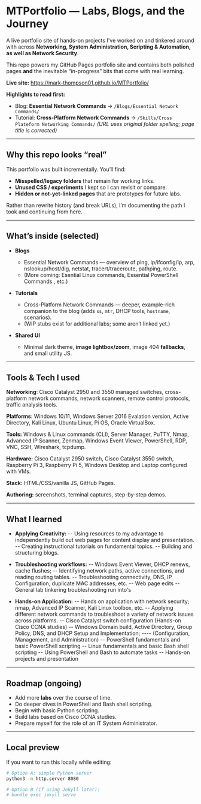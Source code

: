 # MTPortfolio — Labs, Blogs, and the Journey

A live portfolio site of hands-on projects I've worked on and tinkered around with across **Networking, System Administration, Scripting & Automation, as well as Network Security**.  

This repo powers my GitHub Pages portfolio site and contains both polished pages **and** the inevitable “in-progress” bits that come with real learning.

**Live site:** https://mark-thompson01.github.io/MTPortfolio/  

**Highlights to read first:**  
- Blog: **Essential Network Commands** → `/Blogs/Essential Network Commands/`  
- Tutorial: **Cross-Platform Network Commands** → `/Skills/Cross Plateform Networking Commands/` _(URL uses original folder spelling; page title is corrected)_

---

## Why this repo looks “real”
This portfolio was built incrementally. You’ll find:
- **Misspelled/legacy folders** that remain for working links.
- **Unused CSS / experiments** I kept so I can revisit or compare.
- **Hidden or not-yet-linked pages** that are prototypes for future labs.

Rather than rewrite history (and break URLs), I’m documenting the path I took and continuing from here.

---

## What’s inside (selected)
- **Blogs**
  - Essential Network Commands — overview of ping, ip/ifconfig/ip, arp, nslookup/host/dig, netstat, tracert/traceroute, pathping, route.
  - (More coming: Esential Linux commands, Essential PowerShell Commands , etc.)
    
- **Tutorials**
  - Cross-Platform Network Commands — deeper, example-rich companion to the blog (adds `ss`, `mtr`, DHCP tools, `hostname`, scenarios).
  - (WIP stubs exist for additional labs; some aren’t linked yet.)
    
- **Shared UI**
  - Minimal dark theme, **image lightbox/zoom**, image 404 **fallbacks**, and small utility JS.

---

## Tools & Tech I used
**Networking**: Cisco Catalyst 2950 and 3550 managed switches, cross-platform network commands, network scanners, remote control protocols, traffic analysis tools.

**Platforms**: Windows 10/11, Windows Server 2016 Evalation version, Active Directory, Kali Linux, Ubuntu Linux, Pi OS, Oracle VirtualBox.

**Tools:** Windows & Linux commands (CLI), Server Manager, PuTTY, Nmap, Advanced IP Scanner, Zenmap, Windows Event Viewer, PowerShell, RDP, VNC, SSH, Wireshark, tcpdump.

**Hardware:** Cisco Catalyst 2950 switch, Cisco Catalyst 3550 switch, Raspberry Pi 3, Raspberry Pi 5, Windows Desktop and Laptop configured with VMs.

**Stack:** HTML/CSS/vanilla JS, GitHub Pages. 

**Authoring:** screenshots, terminal captures, step-by-step demos. 

---

## What I learned 
- **Applying Creativity:**
-- Using resources to my advantage to independently build out web pages for content display and presentation.
-- Creating instructional tutorials on fundamental topics.
-- Building and structuring blogs.

- **Troubleshooting workflows:**
-- Windows Event Viewer, DHCP renews, cache flushes;
-- Identifying network paths, active connections, and reading routing tables.
-- Troubleshooting connectivity, DNS, IP Configuration, duplicate MAC addresses, etc.
-- Web page edits
-- General lab tinkering troubleshooting run into's

- **Hands-on Application:**
-- Hands on application with network security; nmap, Advanced IP Scanner, Kali Linux toolbox, etc.
-- Applying different network commands to troubleshoot a variety of network issues across platforms.
-- Cisco Catalyst switch configuration (Hands-on Cisco CCNA studies)
-- Windows Domain build, Active Directory, Group Policy, DNS, and DHCP Setup and Implementation;
---- (Configuration, Management, and Administration)
-- PowerShell fundamentals and basic PowerShell scripting
-- Linux fundamentals and basic Bash shell scripting
-- Using PowerShell and Bash to automate tasks
-- Hands-on projects and presentation

---

## Roadmap (ongoing)
- Add more **labs** over the course of time. 
- Do deeper dives in PowerShell and Bash shell scripting.
- Begin with basic Python scripting.
- Build labs based on Cisco CCNA studies.
- Prepare myself for the role of an IT System Administrator.

---

## Local preview
If you want to run this locally while editing:
```bash
# Option A: simple Python server
python3 -m http.server 8080

# Option B (if using Jekyll later):
# bundle exec jekyll serve
